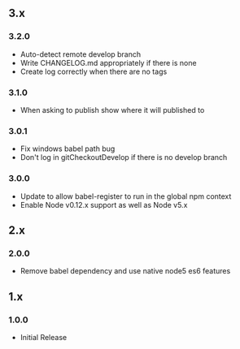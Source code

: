 ## 3.x

### 3.2.0

* Auto-detect remote develop branch
* Write CHANGELOG.md appropriately if there is none
* Create log correctly when there are no tags

### 3.1.0

* When asking to publish show where it will published to

### 3.0.1

* Fix windows babel path bug
* Don't log in gitCheckoutDevelop if there is no develop branch

### 3.0.0

* Update to allow babel-register to run in the global npm context
* Enable Node v0.12.x support as well as Node v5.x

## 2.x

### 2.0.0

* Remove babel dependency and use native node5 es6 features

## 1.x

### 1.0.0

* Initial Release
